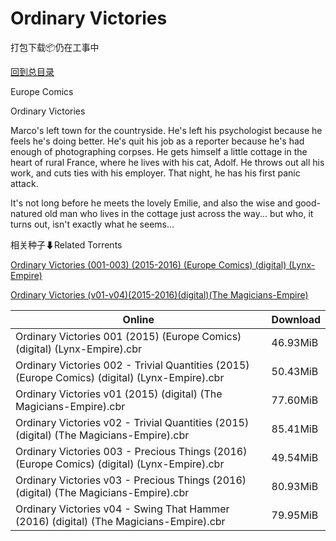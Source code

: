 # Ordinary Victories

打包下载📦仍在工事中

[回到总目录](/Catalogs.md)

Europe Comics

Ordinary Victories

Marco's left town for the countryside. He's left his psychologist because he feels he's doing better. He's quit his job as a reporter because he's had enough of photographing corpses. He gets himself a little cottage in the heart of rural France, where he lives with his cat, Adolf. He throws out all his work, and cuts ties with his employer. That night, he has his first panic attack. 



It's not long before he meets the lovely Emilie, and also the wise and good-natured old man who lives in the cottage just across the way... but who, it turns out, isn't exactly what he seems...





相关种子⬇Related Torrents

[Ordinary Victories (001-003) (2015-2016) (Europe Comics) (digital) (Lynx-Empire)](https://github.com/alicewish/markdown/blob/master/torrent/Ordinary-Victories--001-003---2015-2016---Europe-Comics---digital---Lynx-Empire.md)

[Ordinary Victories (v01-v04)(2015-2016)(digital)(The Magicians-Empire)](https://github.com/alicewish/markdown/blob/master/torrent/Ordinary-Victories--v01-v04--2015-2016--digital--The-Magicians-Empire.md)

Online | Download
--- | ---
Ordinary Victories 001 (2015) (Europe Comics) (digital) (Lynx-Empire).cbr | 46.93MiB
Ordinary Victories 002 - Trivial Quantities (2015) (Europe Comics) (digital) (Lynx-Empire).cbr | 50.43MiB
Ordinary Victories v01 (2015) (digital) (The Magicians-Empire).cbr | 77.60MiB
Ordinary Victories v02 - Trivial Quantities (2015) (digital) (The Magicians-Empire).cbr | 85.41MiB
Ordinary Victories 003 - Precious Things (2016) (Europe Comics) (digital) (Lynx-Empire).cbr | 49.54MiB
Ordinary Victories v03 - Precious Things (2016) (digital) (The Magicians-Empire).cbr | 80.93MiB
Ordinary Victories v04 - Swing That Hammer (2016) (digital) (The Magicians-Empire).cbr | 79.95MiB